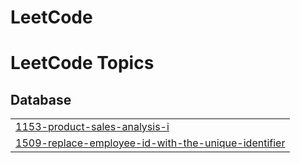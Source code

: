 # LeetCode
<!---LeetCode Topics Start-->
# LeetCode Topics
## Database
|  |
| ------- |
| [1153-product-sales-analysis-i](https://github.com/Sulochan36/LeetCode/tree/master/1153-product-sales-analysis-i) |
| [1509-replace-employee-id-with-the-unique-identifier](https://github.com/Sulochan36/LeetCode/tree/master/1509-replace-employee-id-with-the-unique-identifier) |
<!---LeetCode Topics End-->
